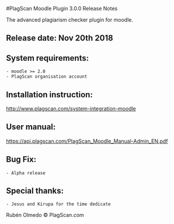 #PlagScan Moodle Plugin 3.0.0 Release Notes

The advanced plagiarism checker plugin for moodle.

Release date: Nov 20th 2018
-------------

System requirements:
--------------------

    - moodle >= 2.0
    - PlagScan organisation account

Installation instruction:
-------------------------

http://www.plagscan.com/system-integration-moodle

User manual:
------------

https://api.plagscan.com/PlagScan_Moodle_Manual-Admin_EN.pdf

Bug Fix:
--------

    - Alpha release

Special thanks:
---------------

    - Jesus and Kirupa for the time dedicate

Rubén Olmedo © PlagScan.com
